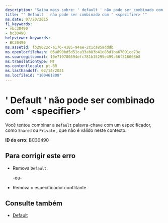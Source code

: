 ```yaml
---
description: "Saiba mais sobre: ' default ' não pode ser combinado com ' <specifier> '"
title: "' Default ' não pode ser combinado com ' <specifier> '"
ms.date: 07/20/2015
f1_keywords:
- vbc30490
- bc30490
helpviewer_keywords:
- BC30490
ms.assetid: fb29622c-a176-4185-94ae-2c1ca85adddb
ms.openlocfilehash: 06a890bd5d51ca33ab83b41e83d1ba67091ce73e
ms.sourcegitcommit: 10e719780594efc781b15295e499c66f316068b8
ms.translationtype: MT
ms.contentlocale: pt-BR
ms.lasthandoff: 02/14/2021
ms.locfileid: "100461808"
---
```

# <a name="default-cannot-be-combined-with-specifier"></a>' Default ' não pode ser combinado com ' \<specifier> '

Você tentou combinar a `Default` palavra-chave com um especificador, como `Shared` ou `Private` , que não é válido neste contexto.  
  
 **ID do erro:** BC30490  
  
## <a name="to-correct-this-error"></a>Para corrigir este erro  
  
- Remova `Default`.  
  
     -ou-  
  
- Remova o especificador conflitante.  
  
## <a name="see-also"></a>Consulte também

- [Default](../language-reference/modifiers/default.md)
